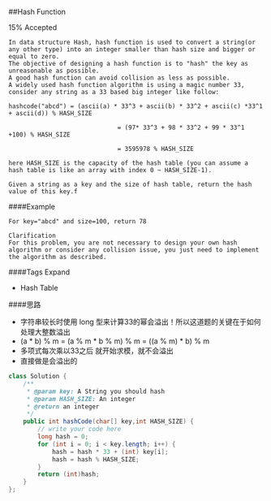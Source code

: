 ##Hash Function

15% Accepted

	In data structure Hash, hash function is used to convert a string(or any other type) into an integer smaller than hash size and bigger or equal to zero.
    The objective of designing a hash function is to "hash" the key as unreasonable as possible.
    A good hash function can avoid collision as less as possible.
    A widely used hash function algorithm is using a magic number 33, consider any string as a 33 based big integer like follow:

	hashcode("abcd") = (ascii(a) * 33^3 + ascii(b) * 33^2 + ascii(c) *33^1 + ascii(d)) % HASH_SIZE

	                              = (97* 33^3 + 98 * 33^2 + 99 * 33^1 +100) % HASH_SIZE

	                              = 3595978 % HASH_SIZE

	here HASH_SIZE is the capacity of the hash table (you can assume a hash table is like an array with index 0 ~ HASH_SIZE-1).

	Given a string as a key and the size of hash table, return the hash value of this key.f



####Example

	For key="abcd" and size=100, return 78

	Clarification
	For this problem, you are not necessary to design your own hash algorithm or consider any collision issue, you just need to implement the algorithm as described.

####Tags Expand
- Hash Table

####思路
- 字符串较长时使用 long 型来计算33的幂会溢出！所以这道题的关键在于如何处理大整数溢出
- (a * b) % m = (a % m * b % m) % m = ((a % m) * b) % m
- 多项式每次乘以33之后 就开始求模，就不会溢出
- 直接做是会溢出的

```java
class Solution {
    /**
     * @param key: A String you should hash
     * @param HASH_SIZE: An integer
     * @return an integer
     */
    public int hashCode(char[] key,int HASH_SIZE) {
        // write your code here
        long hash = 0;
        for (int i = 0; i < key.length; i++) {
            hash = hash * 33 + (int) key[i];
            hash = hash % HASH_SIZE;
        }
        return (int)hash;
    }
};

```
